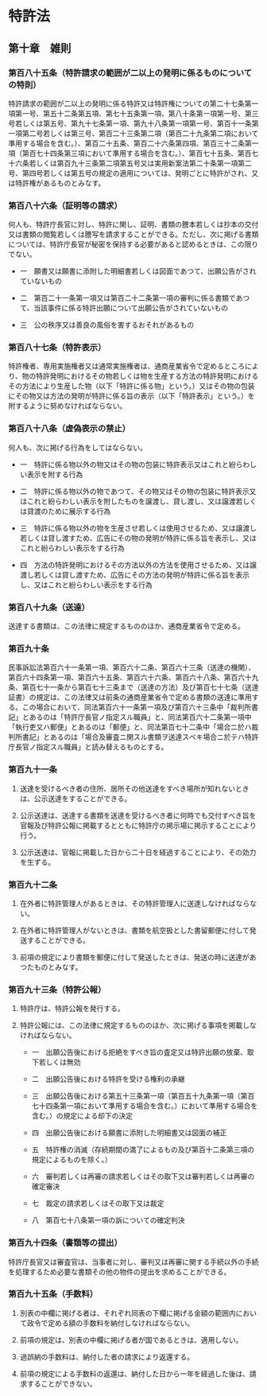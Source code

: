 # 特許法

## 第十章　雑則

### 第百八十五条（特許請求の範囲が二以上の発明に係るものについての特則）

特許請求の範囲が二以上の発明に係る特許又は特許権についての第二十七条第一項第一号、第五十二条第五項、第七十五条第一項、第八十条第一項第一号、第三号若しくは第五号、第九十七条第一項、第九十八条第一項第一号、第百十一条第一項第二号若しくは第三号、第百二十三条第二項（第百二十九条第二項において準用する場合を含む。）、第百二十五条、第百二十六条第四項、第百三十二条第一項（第百七十四条第三項において準用する場合を含む。）、第百七十五条、第百七十六条若しくは第百九十三条第二項第五号又は実用新案法第二十条第一項第二号、第四号若しくは第五号の規定の適用については、発明ごとに特許がされ、又は特許権があるものとみなす。

### 第百八十六条（証明等の請求）

何人も、特許庁長官に対し、特許に関し、証明、書類の謄本若しくは抄本の交付又は書類の閲覧若しくは謄写を請求することができる。ただし、次に掲げる書類については、特許庁長官が秘密を保持する必要があると認めるときは、この限りでない。

- 一　願書又は願書に添附した明細書若しくは図面であつて、出願公告がされていないもの

- 二　第百二十一条第一項又は第百二十二条第一項の審判に係る書類であつて、当該事件に係る特許出願について出願公告がされていないもの

- 三　公の秩序又は善良の風俗を害するおそれがあるもの

### 第百八十七条（特許表示）

特許権者、専用実施権者又は通常実施権者は、通商産業省令で定めるところにより、物の特許発明におけるその物若しくは物を生産する方法の特許発明におけるその方法により生産した物（以下「特許に係る物」という。）又はその物の包装にその物又は方法の発明が特許に係る旨の表示（以下「特許表示」という。）を附するように努めなければならない。

### 第百八十八条（虚偽表示の禁止）

何人も、次に掲げる行為をしてはならない。

- 一　特許に係る物以外の物又はその物の包装に特許表示又はこれと紛らわしい表示を附する行為

- 二　特許に係る物以外の物であつて、その物又はその物の包装に特許表示又はこれと紛らわしい表示を附したものを譲渡し、貸し渡し、又は譲渡若しくは貸渡のために展示する行為

- 三　特許に係る物以外の物を生産させ若しくは使用させるため、又は譲渡し若しくは貸し渡すため、広告にその物の発明が特許に係る旨を表示し、又はこれと紛らわしい表示をする行為

- 四　方法の特許発明におけるその方法以外の方法を使用させるため、又は譲渡し若しくは貸し渡すため、広告にその方法の発明が特許に係る旨を表示し、又はこれと紛らわしい表示をする行為

### 第百八十九条（送達）

送達する書類は、この法律に規定するもののほか、通商産業省令で定める。

### 第百九十条

民事訴訟法第百六十一条第一項、第百六十二条、第百六十三条（送達の機関）、第百六十四条第一項、第百六十五条、第百六十六条、第百六十八条、第百六十九条、第百七十一条から第百七十三条まで（送達の方法）及び第百七十七条（送達証書）の規定は、この法律又は前条の通商産業省令で定める書類の送達に準用する。この場合において、同法第百六十一条第一項及び第百六十三条中「裁判所書記」とあるのは「特許庁長官ノ指定スル職員」と、同法第百六十二条第一項中「執行吏又ハ郵便」とあるのは「郵便」と、同法第百七十二条中「場合ニ於ハ裁判所書記」とあるのは「場合及審査ニ関スル書類ヲ送達スべキ場合ニ於テハ特許庁長官ノ指定スル職員」と読み替えるものとする。

### 第百九十一条

1. 送達を受けるべき者の住所、居所その他送達をすべき場所が知れないときは、公示送達をすることができる。

2. 公示送達は、送達する書類を送達を受けるべき者に何時でも交付すべき旨を官報及び特許公報に掲載するとともに特許庁の掲示場に掲示することにより行う。

3. 公示送達は、官報に掲載した日から二十日を経過することにより、その効力を生ずる。

### 第百九十二条

1. 在外者に特許管理人があるときは、その特許管理人に送達しなければならない。

2. 在外者に特許管理人がないときは、書類を航空扱とした書留郵便に付して発送することができる。

3. 前項の規定により書類を郵便に付して発送したときは、発送の時に送達があつたものとみなす。

### 第百九十三条（特許公報）

1. 特許庁は、特許公報を発行する。

2. 特許公報には、この法律に規定するもののほか、次に掲げる事項を掲載しなければならない。

    - 一　出願公告後における拒絶をすべき旨の査定又は特許出願の放棄、取下若しくは無効

    - 二　出願公告後における特許を受ける権利の承継

    - 三　出願公告後における第五十三条第一項（第百五十九条第一項（第百七十四条第一項において準用する場合を含む。）において準用する場合を含む。）の規定による却下の決定

    - 四　出願公告後における願書に添附した明細書又は図面の補正

    - 五　特許権の消滅（存続期間の満了によるもの及び第百十二条第三項の規定によるものを除く。）

    - 六　審判若しくは再審の請求若しくはその取下又は審判若しくは再審の確定審決

    - 七　裁定の請求若しくはその取下又は裁定

    - 八　第百七十八条第一項の訴についての確定判決

### 第百九十四条（書類等の提出）

特許庁長官又は審査官は、当事者に対し、審判又は再審に関する手続以外の手続を処理するため必要な書類その他の物件の提出を求めることができる。

### 第百九十五条（手数料）

1. 別表の中欄に掲げる者は、それぞれ同表の下欄に掲げる金額の範囲内において政令で定める額の手数料を納付しなければならない。

2. 前項の規定は、別表の中欄に掲げる者が国であるときは、適用しない。

3. 過誤納の手数料は、納付した者の請求により返還する。

4. 前項の規定による手数料の返還は、納付した日から一年を経過した後は、請求することができない。
